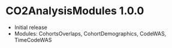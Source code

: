 # CO2AnalysisModules 1.0.0

- Initial release
- Modules: CohortsOverlaps, CohortDemographics, CodeWAS, TimeCodeWAS
